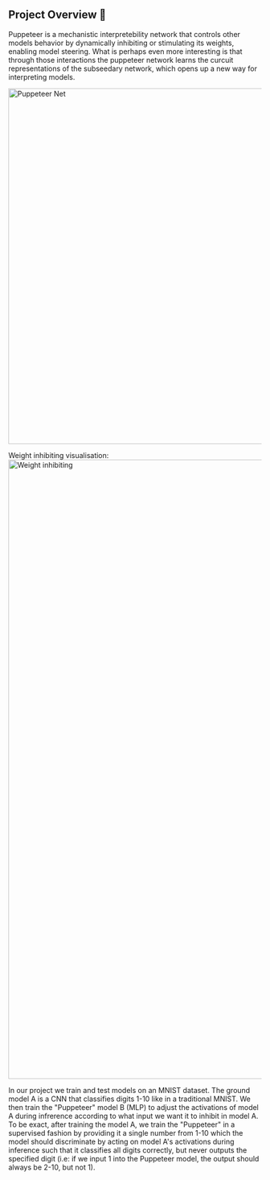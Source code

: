 ## Project Overview 🔎

Puppeteer is a mechanistic interpretebility network that controls other models behavior by dynamically inhibiting or stimulating its weights, enabling model steering. What is perhaps even more interesting is that through those interactions the puppeteer network learns the curcuit representations of the subseedary network, which opens up a new way for  interpreting models. 

<img width="707" alt="Puppeteer Net" src="https://github.com/user-attachments/assets/6af5ecd0-9e6f-460c-9ce3-e903a8aa99d2">


Weight inhibiting visualisation:
<img width="1231" alt="Weight inhibiting" src="https://github.com/user-attachments/assets/c7ec42b0-2bdf-4946-98c6-9bc75c84d15d">


In our project we train and test models on an MNIST dataset. The ground model A is a CNN that classifies digits 1-10 like in a traditional MNIST. We then train the  "Puppeteer" model B (MLP) to adjust the activations of model A during infrerence according to what input we want it to inhibit in model A. To be exact, after training the model A, we train the "Puppeteer" in a supervised fashion by providing it a single number from 1-10 which the model should discriminate by acting on model A's activations during inference such that it classifies all digits correctly, but never outputs the specified digit (i.e: if we input 1 into the Puppeteer model, the output should always be 2-10, but not 1).
